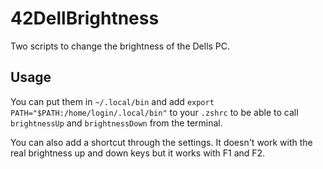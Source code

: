 # 42DellBrightness
Two scripts to change the brightness of the Dells PC.

## Usage
You can put them in `~/.local/bin` and add `export PATH="$PATH:/home/login/.local/bin"` to your `.zshrc` to be able to call `brightnessUp` and `brightnessDown` from the terminal.

You can also add a shortcut through the settings. It doesn't work with the real brightness up and down keys but it works with F1 and F2.